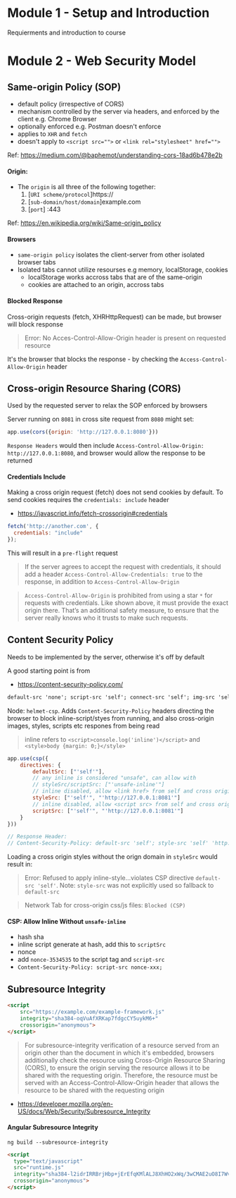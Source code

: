 # Module 1 - Setup and Introduction

Requierments and introduction to course

# Module 2 - Web Security Model

## Same-origin Policy (SOP)

- default policy (irrespective of CORS)
- mechanism controlled by the server via headers, and enforced by the client e.g. Chrome Browser
- optionally enforced e.g. Postman doesn't enforce
- applies to `XHR` and `fetch`
- doesn't apply to `<script src="">` or `<link rel="stylesheet" href="">`

Ref: https://medium.com/@baphemot/understanding-cors-18ad6b478e2b

#### Origin: 

- The `origin` is all three of the following together:
    1. [`URI scheme/protocol`]https://
    1. [`sub-domain/host/domain`]example.com
    1. [`port`] :443

Ref: https://en.wikipedia.org/wiki/Same-origin_policy

#### Browsers

- `same-origin policy` isolates the client-server from other isolated browser tabs
- Isolated tabs cannot utilize resourses e.g memory, localStorage, cookies
    - localStorage works accross tabs that are of the same-origin 
    - cookies are attached to an origin, accross tabs


#### Blocked Response

Cross-origin requests (fetch, XHRHttpRequest) can be made, but browser will block response 

> Error: No Acces-Control-Allow-Origin header is present on requested resource

It's the browser that blocks the response - by checking the `Access-Control-Allow-Origin` header

## Cross-origin Resource Sharing (CORS)

Used by the requested server to relax the SOP enforced by browsers

Server running on `8081` in cross site request from `8080` might set: 

```javascript
app.use(cors({origin: 'http://127.0.0.1:8080'}))
```
`Response Headers` would then include `Access-Control-Allow-Origin: http://127.0.0.1:8080`, and browser would allow the response to be returned

#### Credentials Include

Making a cross origin request (fetch) does not send cookies by default. To send cookies requires the `credentials: include` header

- https://javascript.info/fetch-crossorigin#credentials

```javascript
fetch('http://another.com', {
  credentials: "include"
});
```
This will result in a `pre-flight` request

> If the server agrees to accept the request with credentials, it should add a header `Access-Control-Allow-Credentials: true` to the response, in addition to `Access-Control-Allow-Origin`

> `Access-Control-Allow-Origin` is prohibited from using a star `*` for requests with credentials. Like shown above, it must provide the exact origin there. That’s an additional safety measure, to ensure that the server really knows who it trusts to make such requests. 

## Content Security Policy

Needs to be implemented by the server, otherwise it's off by default

A good starting point is from 
- https://content-security-policy.com/

```html
default-src 'none'; script-src 'self'; connect-src 'self'; img-src 'self'; style-src 'self';
```

Node: `helmet-csp`. Adds `Content-Security-Policy` headers directing the browser to block inline-script/styes from running, and also cross-origin images, styles, scripts etc respones from being read

> inline refers to `<script>console.log('inline')</script>` and `<style>body {margin: 0;}</style>`

```javascript
app.use(csp({
    directives: {
        defaultSrc: ["'self'"], 
        // any inline is considered "unsafe", can allow with
        // styleSrc/scriptSrc: ["'unsafe-inline'"] 
        // inline disabled, allow <link href> from self and cross origin
        styleSrc: ["'self'", "'http://127.0.0.1:8081'"]
        // inline disabled, allow <script src> from self and cross origin
        scriptSrc: ["'self'", "'http://127.0.0.1:8081'"]
    }
}))

// Response Header: 
// Content-Security-Policy: default-src 'self'; style-src 'self' 'http://12..
```

Loading a cross origin styles without the orign domain in `styleSrc` would result in: 

> Error: Refused to apply inline-style...violates CSP directive `default-src 'self'`. Note: `style-src` was not explicitly used so fallback to `default-src`

> Network Tab for cross-origin css/js files: `Blocked (CSP)`

#### CSP: Allow Inline Without `unsafe-inline`

- hash sha
 - inline script generate at hash, add this to `scriptSrc`
- nonce
 - add `nonce-3534535` to the script tag and `script-src`
 - `Content-Security-Policy: script-src nonce-xxx;`

## Subresource Integrity

```html
<script 
    src="https://example.com/example-framework.js"
    integrity="sha384-oqVuAfXRKap7fdgcCY5uykM6+"
    crossorigin="anonymous">
</script>
```

> For subresource-integrity verification of a resource served from an origin other than the document in which it's embedded, browsers additionally check the resource using Cross-Origin Resource Sharing (CORS), to ensure the origin serving the resource allows it to be shared with the requesting origin. Therefore, the resource must be served with an Access-Control-Allow-Origin header that allows the resource to be shared with the requesting origin
- https://developer.mozilla.org/en-US/docs/Web/Security/Subresource_Integrity


#### Angular Subresource Integrity

`ng build --subresource-integrity`

```html
<script
  type="text/javascript"
  src="runtime.js"
  integrity="sha384-l2idrIRRBrjHbp+jErEfqKMlALJ8XhHO2xWq/3wCMAE2uO8I7Wv+yu2yKsG+"
  crossorigin="anonymous">
</script>
```



